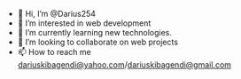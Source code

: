 - 👋 Hi, I’m @Darius254
- 👀 I’m interested in web development
- 🌱 I’m currently learning new technologies.
- 💞️ I’m looking to collaborate on web projects
- 📫 How to reach me dariuskibagendi@yahoo.com/dariuskibagendi@gmail.com

<!---
Darius254/Darius254 is a ✨ special ✨ repository because its `README.md` (this file) appears on your GitHub profile.
You can click the Preview link to take a look at your changes.
--->
